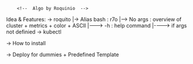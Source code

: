        <!--  Algo by Roquinio  -->

Idea & Features: 
 -> roquito 
    |-> Alias bash : r7o
    |--> No args : overview of cluster + metrics + color + ASCII
    |---> -h : help command
    |----> if args not definied -> kubectl


-> How to install

-> Deploy for dummies + Predefined Template



